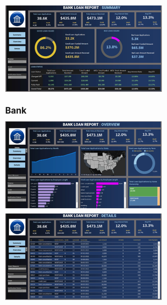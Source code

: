 ![alttext](https://github.com/Saichandu19/BANK-LOAN-REPORT-ANALYSIS-DASHBOARD-USING-TABLEAU/blob/main/SUMMARY_DASHBOARD.png?raw=true)

# Bank

![alttext](https://github.com/Saichandu19/BANK-LOAN-REPORT-ANALYSIS-DASHBOARD-USING-TABLEAU/blob/main/OVERVIEW_DASHBOARD.png?raw=true)

![alttext](https://github.com/Saichandu19/BANK-LOAN-REPORT-ANALYSIS-DASHBOARD-USING-TABLEAU/blob/main/DETAILS_DASHBOARD.png?raw=true)
